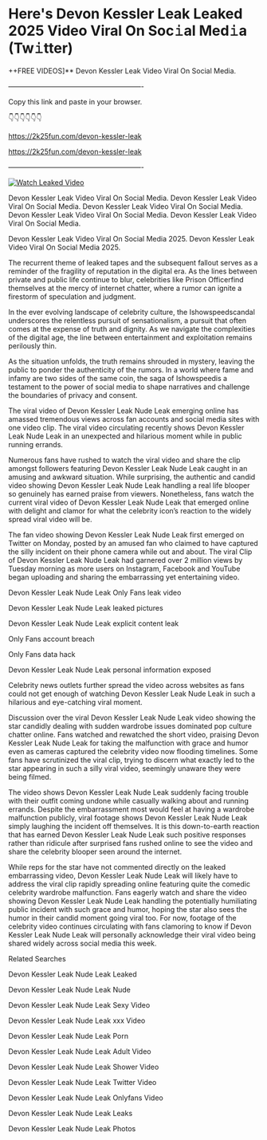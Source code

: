 # Here's Devon Kessler Leak Leaked 2025 Video Viral On Soc𝚒al Med𝚒a (Tw𝚒tter)

++FREE VIDEOS]** Devon Kessler Leak Video Viral On Social Media.

———————————————————-

Copy this link and paste in your browser.

👇👇👇👇👇👇

https://2k25fun.com/devon-kessler-leak

https://2k25fun.com/devon-kessler-leak

———————————————————-

[![Watch Leaked Video](https://miro.medium.com/v2/resize:fit:828/format:webp/1*cilzJN44JGOrTw9NJCrNHA.gif "Watch Leaked Video")](https://2k25fun.com/devon-kessler-leak)

Devon Kessler Leak Video Viral On Social Media. Devon Kessler Leak Video Viral On Social Media. Devon Kessler Leak Video Viral On Social Media. Devon Kessler Leak Video Viral On Social Media. Devon Kessler Leak Video Viral On Social Media.

Devon Kessler Leak Video Viral On Social Media 2025. Devon Kessler Leak Video Viral On Social Media 2025.

The recurrent theme of leaked tapes and the subsequent fallout serves as a reminder of the fragility of reputation in the digital era. As the lines between private and public life continue to blur, celebrities like Prison Officerfind themselves at the mercy of internet chatter, where a rumor can ignite a firestorm of speculation and judgment.

In the ever evolving landscape of celebrity culture, the Ishowspeedscandal underscores the relentless pursuit of sensationalism, a pursuit that often comes at the expense of truth and dignity. As we navigate the complexities of the digital age, the line between entertainment and exploitation remains perilously thin.

As the situation unfolds, the truth remains shrouded in mystery, leaving the public to ponder the authenticity of the rumors. In a world where fame and infamy are two sides of the same coin, the saga of Ishowspeedis a testament to the power of social media to shape narratives and challenge the boundaries of privacy and consent.

The viral video of Devon Kessler Leak Nude Leak emerging online has amassed tremendous views across fan accounts and social media sites with one video clip. The viral video circulating recently shows Devon Kessler Leak Nude Leak in an unexpected and hilarious moment while in public running errands.

Numerous fans have rushed to watch the viral video and share the clip amongst followers featuring Devon Kessler Leak Nude Leak caught in an amusing and awkward situation. While surprising, the authentic and candid video showing Devon Kessler Leak Nude Leak handling a real life blooper so genuinely has earned praise from viewers. Nonetheless, fans watch the current viral video of Devon Kessler Leak Nude Leak that emerged online with delight and clamor for what the celebrity icon’s reaction to the widely spread viral video will be.

The fan video showing Devon Kessler Leak Nude Leak first emerged on Twitter on Monday, posted by an amused fan who claimed to have captured the silly incident on their phone camera while out and about. The viral Clip of Devon Kessler Leak Nude Leak had garnered over 2 million views by Tuesday morning as more users on Instagram, Facebook and YouTube began uploading and sharing the embarrassing yet entertaining video.

Devon Kessler Leak Nude Leak Only Fans leak video

Devon Kessler Leak Nude Leak leaked pictures

Devon Kessler Leak Nude Leak explicit content leak

Only Fans account breach

Only Fans data hack

Devon Kessler Leak Nude Leak personal information exposed

Celebrity news outlets further spread the video across websites as fans could not get enough of watching Devon Kessler Leak Nude Leak in such a hilarious and eye-catching viral moment.

Discussion over the viral Devon Kessler Leak Nude Leak video showing the star candidly dealing with sudden wardrobe issues dominated pop culture chatter online. Fans watched and rewatched the short video, praising Devon Kessler Leak Nude Leak for taking the malfunction with grace and humor even as cameras captured the celebrity video now flooding timelines. Some fans have scrutinized the viral clip, trying to discern what exactly led to the star appearing in such a silly viral video, seemingly unaware they were being filmed.

The video shows Devon Kessler Leak Nude Leak suddenly facing trouble with their outfit coming undone while casually walking about and running errands. Despite the embarrassment most would feel at having a wardrobe malfunction publicly, viral footage shows Devon Kessler Leak Nude Leak simply laughing the incident off themselves. It is this down-to-earth reaction that has earned Devon Kessler Leak Nude Leak such positive responses rather than ridicule after surprised fans rushed online to see the video and share the celebrity blooper seen around the internet.

While reps for the star have not commented directly on the leaked embarrassing video, Devon Kessler Leak Nude Leak will likely have to address the viral clip rapidly spreading online featuring quite the comedic celebrity wardrobe malfunction. Fans eagerly watch and share the video showing Devon Kessler Leak Nude Leak handling the potentially humiliating public incident with such grace and humor, hoping the star also sees the humor in their candid moment going viral too. For now, footage of the celebrity video continues circulating with fans clamoring to know if Devon Kessler Leak Nude Leak will personally acknowledge their viral video being shared widely across social media this week.

Related Searches

Devon Kessler Leak Nude Leak Leaked

Devon Kessler Leak Nude Leak Nude

Devon Kessler Leak Nude Leak Sexy Video

Devon Kessler Leak Nude Leak xxx Video

Devon Kessler Leak Nude Leak Porn

Devon Kessler Leak Nude Leak Adult Video

Devon Kessler Leak Nude Leak Shower Video

Devon Kessler Leak Nude Leak Twitter Video

Devon Kessler Leak Nude Leak Onlyfans Video

Devon Kessler Leak Nude Leak Leaks

Devon Kessler Leak Nude Leak Photos